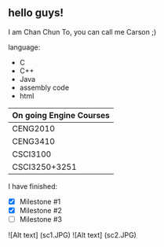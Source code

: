 ## hello guys!
I am Chan Chun To, you can call me Carson ;)

language:
* C
* C++
* Java
* assembly code
* html

|	On going Engine Courses		|
|--------------------------|
|CENG2010|Digital Logic Design Lab|
|CENG3410|Smart Hardware Design|
|CSCI3100|Software Enginerring|
|CSCI3250+3251|Computer And Society+Enginerring Practicum|

I have finished:
- [X] Milestone #1
- [X] Milestone #2
- [ ] Milestone #3

![Alt text] (sc1.JPG)
![Alt text] (sc2.JPG)



